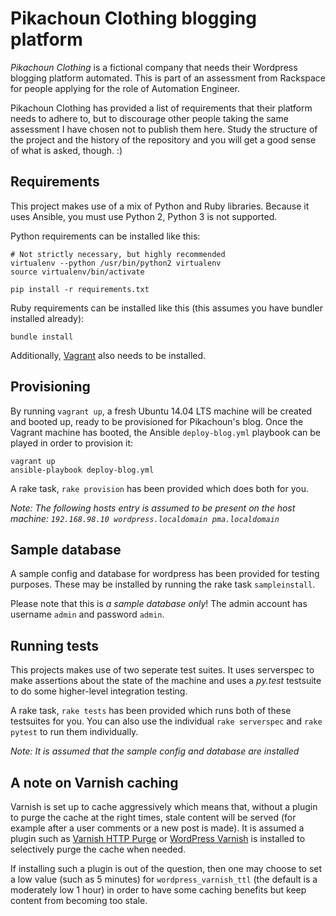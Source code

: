 Pikachoun Clothing blogging platform
====================================

*Pikachoun Clothing* is a fictional company that needs their Wordpress
blogging platform automated. This is part of an assessment from Rackspace
for people applying for the role of Automation Engineer.

Pikachoun Clothing has provided a list of requirements that their platform
needs to adhere to, but to discourage other people taking the same assessment
I have chosen not to publish them here. Study the structure of the project
and the history of the repository and you will get a good sense of what is
asked, though. :)

Requirements
------------

This project makes use of a mix of Python and Ruby libraries. Because it
uses Ansible, you must use Python 2, Python 3 is not supported.

Python requirements can be installed like this:

```
# Not strictly necessary, but highly recommended
virtualenv --python /usr/bin/python2 virtualenv
source virtualenv/bin/activate

pip install -r requirements.txt
```

Ruby requirements can be installed like this (this assumes you have bundler
installed already):

```
bundle install
```

Additionally, [Vagrant](http://vagrantup.com/) also needs to be installed.

Provisioning
------------

By running `vagrant up`, a fresh Ubuntu 14.04 LTS machine will be created
and booted up, ready to be provisioned for Pikachoun's blog. Once the Vagrant
machine has booted, the Ansible `deploy-blog.yml` playbook can be played in
order to provision it:

```
vagrant up
ansible-playbook deploy-blog.yml
```

A rake task, `rake provision` has been provided which does both for you.

*Note: The following hosts entry is assumed to be present on the host machine:
`192.168.98.10 wordpress.localdomain pma.localdomain`*

Sample database
---------------

A sample config and database for wordpress has been provided for testing
purposes. These may be installed by running the rake task `sampleinstall`.

Please note that this is *a sample database only*! The admin account has
username `admin` and password `admin`.

Running tests
-------------

This projects makes use of two seperate test suites. It uses serverspec to
make assertions about the state of the machine and uses a *py.test* testsuite
to do some higher-level integration testing.

A rake task, `rake tests` has been provided which runs both of these testsuites
for you. You can also use the individual `rake serverspec` and `rake pytest` to
run them individually.

*Note: It is assumed that the sample config and database are installed*

A note on Varnish caching
-------------------------

Varnish is set up to cache aggressively which means that, without a plugin to
purge the cache at the right times, stale content will be served (for example
after a user comments or a new post is made). It is assumed a plugin such as
[Varnish HTTP Purge](http://wordpress.org/plugins/varnish-http-purge/) or
[WordPress Varnish](https://wordpress.org/plugins/wordpress-varnish/) is installed
to selectively purge the cache when needed.

If installing such a plugin is out of the question, then one may choose to set a
low value (such as 5 minutes) for `wordpress_varnish_ttl` (the default is a
moderately low 1 hour) in order to have some caching benefits but keep content
from becoming too stale.
